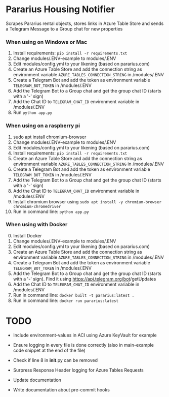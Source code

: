 # Pararius Housing Notifier
Scrapes Pararius rental objects, stores links in Azure Table Store and sends a Telegram Message to a Group chat for new properties

### When using on Windows or Mac
1. Install requirements: `pip install -r requirements.txt`
2. Change modules/.ENV-example to modules/.ENV
3. Edit modules/config.yml to your likening (based on pararius.com)
4. Create an Azure Table Store and add the connection string as environment variable `AZURE_TABLES_CONNECTION_STRING` in /modules/.ENV
5. Create a Telegram Bot and add the token as environment variable `TELEGRAM_BOT_TOKEN` in /modules/.ENV
6. Add the Telegram Bot to a Group chat and get the group chat ID (starts with a '-' sign)
7. Add the Chat ID to `TELEGRAM_CHAT_ID` environment variable in /modules/.ENV
8. Run `python app.py`

### When using on a raspberry pi
1. sudo apt install chromium-browser
2. Change modules/.ENV-example to modules/.ENV
3. Edit modules/config.yml to your likening (based on pararius.com)
4. Install requirements: `pip install -r requirements.txt`
5. Create an Azure Table Store and add the connection string as environment variable `AZURE_TABLES_CONNECTION_STRING` in /modules/.ENV
6. Create a Telegram Bot and add the token as environment variable `TELEGRAM_BOT_TOKEN` in /modules/.ENV
7. Add the Telegram Bot to a Group chat and get the group chat ID (starts with a '-' sign)
8. Add the Chat ID to `TELEGRAM_CHAT_ID` environment variable in /modules/.ENV
9. Install chromium browser using `sudo apt install -y chromium-browser chromium-chromedriver`
9. Run in command line: `python app.py`

### When using with Docker
0. Install Docker
1. Change modules/.ENV-example to modules/.ENV
2. Edit modules/config.yml to your likening (based on pararius.com)
3. Create an Azure Table Store and add the connection string as environment variable `AZURE_TABLES_CONNECTION_STRING` in /modules/.ENV
4. Create a Telegram Bot and add the token as environment variable `TELEGRAM_BOT_TOKEN` in /modules/.ENV
5. Add the Telegram Bot to a Group chat and get the group chat ID (starts with a '-' sign). Find it using https://api.telegram.org/bot<YourBOTToken>/getUpdates
6. Add the Chat ID to `TELEGRAM_CHAT_ID` environment variable in /modules/.ENV
7. Run in command line: `docker built -t pararius:latest .`
8. Run in command line: `docker run pararius:latest`

# TODO
* Include environment-values in ACI using Azure KeyVault for example
* Ensure logging in every file is done correctly (also in main-example code snippet at the end of the file)
* Check if line 8 in __init__.py can be removed
* Surpress Response Header logging for Azure Tables Requests

* Update documentation
* Write documentation about pre-commit hooks
